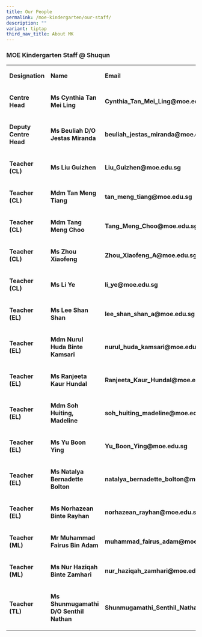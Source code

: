 ```yaml
---
title: Our People
permalink: /moe-kindergarten/our-staff/
description: ""
variant: tiptap
third_nav_title: About MK
---
```

<h3><strong>MOE Kindergarten Staff @ Shuqun</strong></h3><table><tbody><tr><td rowspan="1" colspan="1"><p><strong>Designation</strong></p></td><td rowspan="1" colspan="1"><p><strong>Name</strong></p></td><td rowspan="1" colspan="1"><p><strong>Email</strong></p></td></tr><tr><td rowspan="1" colspan="1"><p><strong>Centre Head</strong></p></td><td rowspan="1" colspan="1"><p><strong>Ms Cynthia Tan Mei Ling</strong></p></td><td rowspan="1" colspan="1"><p><strong>Cynthia_Tan_Mei_Ling@moe.edu.sg</strong></p></td></tr><tr><td rowspan="1" colspan="1"><p><strong>Deputy Centre Head</strong></p></td><td rowspan="1" colspan="1"><p><strong>Ms Beuliah D/O Jestas Miranda</strong></p></td><td rowspan="1" colspan="1"><p><strong>beuliah_jestas_miranda@moe.edu.sg</strong></p></td></tr><tr><td rowspan="1" colspan="1"><p><strong>Teacher (CL)</strong></p></td><td rowspan="1" colspan="1"><p><strong>Ms Liu Guizhen</strong></p></td><td rowspan="1" colspan="1"><p><strong>Liu_Guizhen@moe.edu.sg</strong></p></td></tr><tr><td rowspan="1" colspan="1"><p><strong>Teacher (CL)</strong></p></td><td rowspan="1" colspan="1"><p><strong>Mdm Tan Meng Tiang</strong></p></td><td rowspan="1" colspan="1"><p><strong>tan_meng_tiang@moe.edu.sg</strong></p></td></tr><tr><td rowspan="1" colspan="1"><p><strong>Teacher (CL)</strong></p></td><td rowspan="1" colspan="1"><p><strong>Mdm Tang Meng Choo</strong></p></td><td rowspan="1" colspan="1"><p><strong>Tang_Meng_Choo@moe.edu.sg</strong></p></td></tr><tr><td rowspan="1" colspan="1"><p><strong>Teacher (CL)</strong></p></td><td rowspan="1" colspan="1"><p><strong>Ms Zhou Xiaofeng</strong></p></td><td rowspan="1" colspan="1"><p><strong>Zhou_Xiaofeng_A@moe.edu.sg</strong></p></td></tr><tr><td rowspan="1" colspan="1"><p><strong>Teacher (CL)</strong></p></td><td rowspan="1" colspan="1"><p><strong>Ms Li Ye</strong></p></td><td rowspan="1" colspan="1"><p><strong>li_ye@moe.edu.sg</strong></p></td></tr><tr><td rowspan="1" colspan="1"><p><strong>Teacher (EL)</strong></p></td><td rowspan="1" colspan="1"><p><strong>Ms Lee Shan Shan</strong></p></td><td rowspan="1" colspan="1"><p><strong>lee_shan_shan_a@moe.edu.sg</strong></p></td></tr><tr><td rowspan="1" colspan="1"><p><strong>Teacher (EL)</strong></p></td><td rowspan="1" colspan="1"><p><strong>Mdm Nurul Huda Binte Kamsari</strong></p></td><td rowspan="1" colspan="1"><p><strong>nurul_huda_kamsari@moe.edu.sg</strong></p></td></tr><tr><td rowspan="1" colspan="1"><p><strong>Teacher (EL)</strong></p></td><td rowspan="1" colspan="1"><p><strong>Ms Ranjeeta Kaur Hundal</strong></p></td><td rowspan="1" colspan="1"><p><strong>Ranjeeta_Kaur_Hundal@moe.edu.sg</strong></p></td></tr><tr><td rowspan="1" colspan="1"><p><strong>Teacher (EL)</strong></p></td><td rowspan="1" colspan="1"><p><strong>Mdm Soh Huiting, Madeline</strong></p></td><td rowspan="1" colspan="1"><p><strong>soh_huiting_madeline@moe.edu.sg</strong></p></td></tr><tr><td rowspan="1" colspan="1"><p><strong>Teacher (EL)</strong></p></td><td rowspan="1" colspan="1"><p><strong>Ms Yu Boon Ying</strong></p></td><td rowspan="1" colspan="1"><p><strong>Yu_Boon_Ying@moe.edu.sg</strong></p></td></tr><tr><td rowspan="1" colspan="1"><p><strong>Teacher (EL)</strong></p></td><td rowspan="1" colspan="1"><p><strong>Ms Natalya Bernadette Bolton</strong></p></td><td rowspan="1" colspan="1"><p><strong>natalya_bernadette_bolton@moe.edu.sg</strong></p></td></tr><tr><td rowspan="1" colspan="1"><p><strong>Teacher (EL)</strong></p></td><td rowspan="1" colspan="1"><p><strong>Ms Norhazean Binte Rayhan</strong></p></td><td rowspan="1" colspan="1"><p><strong>norhazean_rayhan@moe.edu.sg</strong></p></td></tr><tr><td rowspan="1" colspan="1"><p><strong>Teacher (ML)</strong></p></td><td rowspan="1" colspan="1"><p><strong>Mr Muhammad Fairus Bin Adam</strong></p></td><td rowspan="1" colspan="1"><p><strong>muhammad_fairus_adam@moe.edu.sg</strong></p></td></tr><tr><td rowspan="1" colspan="1"><p><strong>Teacher (ML)</strong></p></td><td rowspan="1" colspan="1"><p><strong>Ms Nur Haziqah Binte Zamhari</strong></p></td><td rowspan="1" colspan="1"><p><strong>nur_haziqah_zamhari@moe.edu.sg</strong></p></td></tr><tr><td rowspan="1" colspan="1"><p><strong>Teacher (TL)</strong></p></td><td rowspan="1" colspan="1"><p><strong>Ms Shunmugamathi D/O Senthil Nathan</strong></p></td><td rowspan="1" colspan="1"><p><strong>Shunmugamathi_Senthil_Nathan@moe.edu.sg</strong></p></td></tr></tbody></table><p></p>